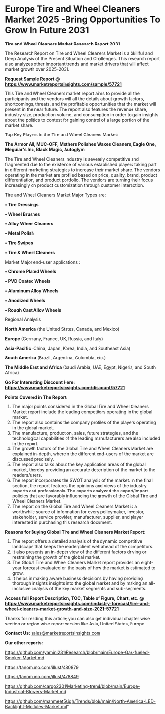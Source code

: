 # Europe Tire and Wheel Cleaners Market 2025 -Bring Opportunities To Grow In Future 2031

<strong>Tire and Wheel Cleaners Market Research Report 2031</strong>

The Research Report on Tire and Wheel Cleaners Market is a Skillful and Deep Analysis of the Present Situation and Challenges. This research report also analyzes other important trends and market drivers that will affect market growth over 2025-2031.

<strong>Request Sample Report @ <a href=https://www.marketreportsinsights.com/sample/57721>https://www.marketreportsinsights.com/sample/57721</a></strong>

This Tire and Wheel Cleaners market report aims to provide all the participants and the vendors will all the details about growth factors, shortcomings, threats, and the profitable opportunities that the market will present in the near future. The report also features the revenue share, industry size, production volume, and consumption in order to gain insights about the politics to contest for gaining control of a large portion of the market share.

Top Key Players in the Tire and Wheel Cleaners Market:

<strong>The Armor All, MUC-OFF, Mothers Polishes Waxes Cleaners, Eagle One, Meguiar's Inc, Black Magic, Autoglym</strong>

The Tire and Wheel Cleaners Industry is severely competitive and fragmented due to the existence of various established players taking part in different marketing strategies to increase their market share. The vendors operating in the market are profiled based on price, quality, brand, product differentiation, and product portfolio. The vendors are turning their focus increasingly on product customization through customer interaction.

Tire and Wheel Cleaners Market Major Types are:

<strong>• Tire Dressings

• Wheel Brushes

• Alloy Wheel Cleaners

• Metal Polish

• Tire Swipes

• Tire & Wheel Cleaners</strong>

Market Major end-user applications :

<strong>• Chrome Plated Wheels

• PVD Coated Wheels

• Aluminum Alloy Wheels

• Anodized Wheels

• Rough Cast Alloy Wheels</strong>

Regional Analysis

</u><strong><b>North America</b></strong> (the United States, Canada, and Mexico)

<strong><b>Europe </b></strong>(Germany, France, UK, Russia, and Italy)

<strong><b>Asia-Pacific</b></strong> (China, Japan, Korea, India, and Southeast Asia)

<strong><b>South America</b></strong> (Brazil, Argentina, Colombia, etc.)

<strong><b>The Middle East and Africa</b></strong> (Saudi Arabia, UAE, Egypt, Nigeria, and South Africa)

<strong>Go For Interesting Discount Here: <a href=https://www.marketreportsinsights.com/discount/57721>https://www.marketreportsinsights.com/discount/57721</a></strong>

<strong>Points Covered in The Report:</strong>
<ol>
  <li>The major points considered in the Global Tire and Wheel Cleaners Market report include the leading competitors operating in the global market.</li>
  <li>The report also contains the company profiles of the players operating in the global market.</li>
  <li>The manufacture, production, sales, future strategies, and the technological capabilities of the leading manufacturers are also included in the report.</li>
  <li>The growth factors of the Global Tire and Wheel Cleaners Market are explained in-depth, wherein the different end-users of the market are discussed precisely.</li>
  <li>The report also talks about the key application areas of the global market, thereby providing an accurate description of the market to the readers/users.</li>
  <li>The report incorporates the SWOT analysis of the market. In the final section, the report features the opinions and views of the industry experts and professionals. The experts analyzed the export/import policies that are favorably influencing the growth of the Global Tire and Wheel Cleaners Market.</li>
  <li>The report on the Global Tire and Wheel Cleaners Market is a worthwhile source of information for every policymaker, investor, stakeholder, service provider, manufacturer, supplier, and player interested in purchasing this research document.</li>
</ol>
<strong>Reasons for Buying Global Tire and Wheel Cleaners Market Report:</strong>

<ol>
  <li>The report offers a detailed analysis of the dynamic competitive landscape that keeps the reader/client well ahead of the competitors.</li>
  <li>It also presents an in-depth view of the different factors driving or restraining the growth of the global market.</li>
  <li>The Global Tire and Wheel Cleaners Market report provides an eight-year forecast evaluated on the basis of how the market is estimated to grow.</li>
  <li>It helps in making aware business decisions by having providing thorough insights insights into the global market and by making an all-inclusive analysis of the key market segments and sub-segments.</li>
</ol>
<strong>Access full Report Description, TOC, Table of Figure, Chart, etc. @ <a href=https://www.marketreportsinsights.com/industry-forecast/tire-and-wheel-cleaners-market-growth-and-size-2021-57721>https://www.marketreportsinsights.com/industry-forecast/tire-and-wheel-cleaners-market-growth-and-size-2021-57721</a></strong>


Thanks for reading this article; you can also get individual chapter wise section or region wise report version like Asia, United States, Europe.

<strong>Contact Us:</strong>
sales@marketreportsinsights.com

<strong>Our other reports:</strong>

<a href=https://github.com/yamini231/Research/blob/main/Europe-Gas-fueled-Smoker-Market.md>https://github.com/yamini231/Research/blob/main/Europe-Gas-fueled-Smoker-Market.md</a>

<a href=https://tanomuno.com/illust/480879>https://tanomuno.com/illust/480879</a>

<a href=https://tanomuno.com/illust/478849>https://tanomuno.com/illust/478849</a>

<a href=https://github.com/cargo2301/Marketing-trend/blob/main/Europe-Industrial-Blowers-Market.md>https://github.com/cargo2301/Marketing-trend/blob/main/Europe-Industrial-Blowers-Market.md</a>

<a href=https://github.com/manmeet5sigh/Trends/blob/main/North-America-LED-Backlight-Modules-Market.md>https://github.com/manmeet5sigh/Trends/blob/main/North-America-LED-Backlight-Modules-Market.md</a>"
